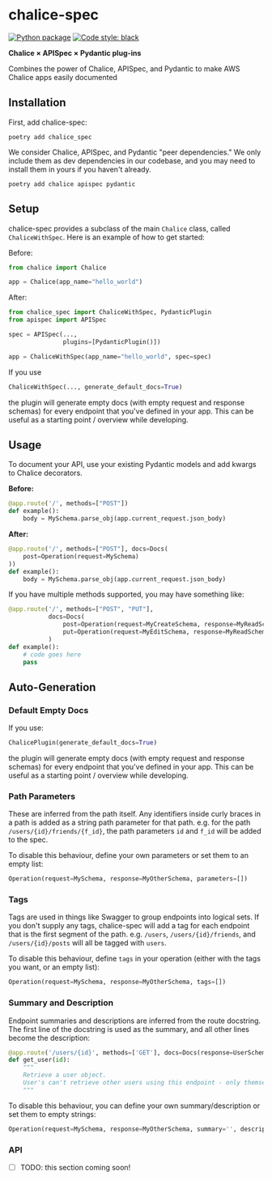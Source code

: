 # chalice-spec

[![Python package](https://github.com/TestBoxLab/chalice-spec/actions/workflows/test.yml/badge.svg)](https://github.com/TestBoxLab/chalice-spec/actions/workflows/test.yml)
[![Code style: black](https://img.shields.io/badge/code%20style-black-000000.svg)](https://github.com/psf/black)

**Chalice × APISpec × Pydantic plug-ins**

Combines the power of Chalice, APISpec, and Pydantic to make AWS Chalice apps easily documented

## Installation

First, add chalice-spec:

```shell
poetry add chalice_spec
```

We consider Chalice, APISpec, and Pydantic "peer dependencies." We only include them as dev
dependencies in our codebase, and you may need to install them in yours if you haven't
already.

```shell
poetry add chalice apispec pydantic
```

## Setup

chalice-spec provides a subclass of the main `Chalice` class, called `ChaliceWithSpec`.
Here is an example of how to get started:

Before:

```python
from chalice import Chalice

app = Chalice(app_name="hello_world")
```

After:

```python
from chalice_spec import ChaliceWithSpec, PydanticPlugin
from apispec import APISpec

spec = APISpec(...,
               plugins=[PydanticPlugin()])

app = ChaliceWithSpec(app_name="hello_world", spec=spec)
```

If you use

```python
ChaliceWithSpec(..., generate_default_docs=True)
```

the plugin will generate empty docs (with empty request and response schemas) for every endpoint that you've defined in your app. This can be useful as a starting point / overview while developing.

## Usage

To document your API, use your existing Pydantic models and add kwargs to Chalice decorators.

**Before:**
```python
@app.route('/', methods=["POST"])
def example():
    body = MySchema.parse_obj(app.current_request.json_body)
```

**After:**
```python
@app.route('/', methods=["POST"], docs=Docs(
    post=Operation(request=MySchema)
))
def example():
    body = MySchema.parse_obj(app.current_request.json_body)
```

If you have multiple methods supported, you may have something like:

```python
@app.route('/', methods=["POST", "PUT"],
           docs=Docs(
               post=Operation(request=MyCreateSchema, response=MyReadSchema),
               put=Operation(request=MyEditSchema, response=MyReadSchema)
           )
def example():
    # code goes here
    pass
```

## Auto-Generation

### Default Empty Docs

If you use:
```python
ChalicePlugin(generate_default_docs=True)
```
the plugin will generate empty docs (with empty request and response schemas) for every endpoint that you've defined in your app. This can be useful as a starting point / overview while developing.

### Path Parameters

These are inferred from the path itself. Any identifiers inside curly braces in a path is added as a string path parameter for that path. e.g. for the path `/users/{id}/friends/{f_id}`, the path parameters `id` and `f_id` will be added to the spec.

To disable this behaviour, define your own parameters or set them to an empty list:

```python
Operation(request=MySchema, response=MyOtherSchema, parameters=[])
```

### Tags

Tags are used in things like Swagger to group endpoints into logical sets. If you don't supply any tags, chalice-spec will add a tag for each endpoint that is the first segment of the path. e.g. `/users`, `/users/{id}/friends`, and `/users/{id}/posts` will all be tagged with `users`.

To disable this behaviour, define `tags` in your operation (either with the tags you want, or an empty list):

```python
Operation(request=MySchema, response=MyOtherSchema, tags=[])
```

### Summary and Description

Endpoint summaries and descriptions are inferred from the route docstring. The first line of the docstring is used as the summary, and all other lines become the description:

```python
@app.route('/users/{id}', methods=['GET'], docs=Docs(response=UserSchema))
def get_user(id):
    """
    Retrieve a user object.
    User's can't retrieve other users using this endpoint - only themselves.
    """
```

To disable this behaviour, you can define your own summary/description or set them to empty strings:

```python
Operation(request=MySchema, response=MyOtherSchema, summary='', description='')
```


### API

- [ ] TODO: this section coming soon!
